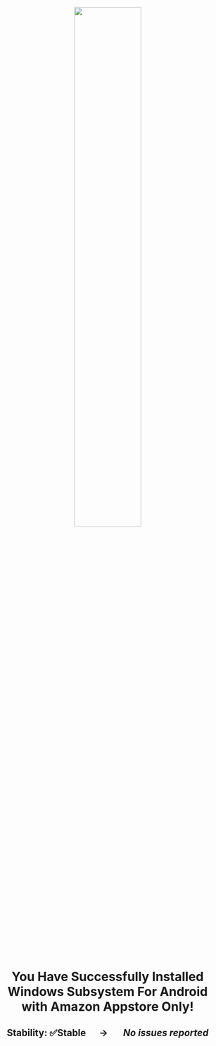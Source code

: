<p align="center"><picture><img src="https://github.com/MustardChef/WSABuilds/assets/68516357/f700076a-27f0-47bb-89da-c5703732a055" width="55%" height="55%"/></p>



<h1><p align="center">You Have Successfully Installed Windows Subsystem For Android with Amazon Appstore Only!</p></h1>
<h2><p align="center">Stability: ✅Stable &nbsp; &nbsp; &nbsp;→ &nbsp; &nbsp; &nbsp; <i><b>No issues reported<i><b></p></h2>
